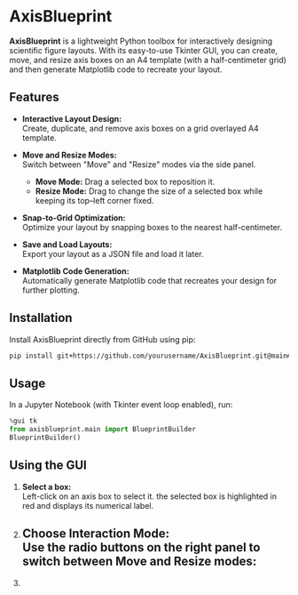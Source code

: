 # AxisBlueprint

**AxisBlueprint** is a lightweight Python toolbox for interactively designing scientific figure layouts. With its easy-to-use Tkinter GUI, you can create, move, and resize axis boxes on an A4 template (with a half-centimeter grid) and then generate Matplotlib code to recreate your layout.

## Features

- **Interactive Layout Design:**  
  Create, duplicate, and remove axis boxes on a grid overlayed A4 template.
  
- **Move and Resize Modes:**  
  Switch between "Move" and "Resize" modes via the side panel.  
  - **Move Mode:** Drag a selected box to reposition it.  
  - **Resize Mode:** Drag to change the size of a selected box while keeping its top–left corner fixed.
  
- **Snap-to-Grid Optimization:**  
  Optimize your layout by snapping boxes to the nearest half-centimeter.
  
- **Save and Load Layouts:**  
  Export your layout as a JSON file and load it later.
  
- **Matplotlib Code Generation:**  
  Automatically generate Matplotlib code that recreates your design for further plotting.

## Installation

Install AxisBlueprint directly from GitHub using pip:

```bash
pip install git+https://github.com/yourusername/AxisBlueprint.git@main#egg=axisblueprint
```

## Usage

In a Jupyter Notebook (with Tkinter event loop enabled), run:

```python
%gui tk
from axisblueprint.main import BlueprintBuilder
BlueprintBuilder()
```

## Using the GUI

1. **Select a box:**  
Left-click on an axis box to select it. the selected box is highlighted in red and displays its numerical label.
2. **Choose Interaction Mode:**  
Use the radio buttons on the right panel to switch between **Move** and **Resize** modes:  
    - 

3.  